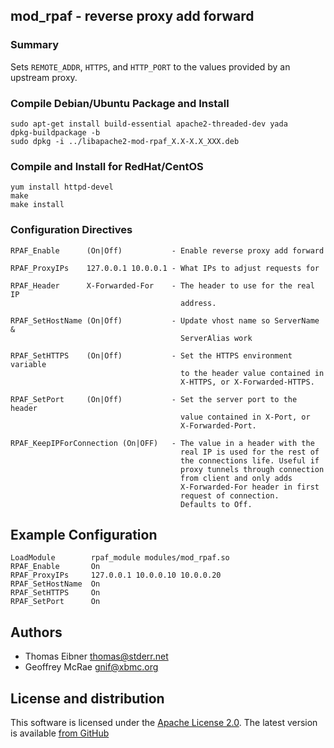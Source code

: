 ## mod_rpaf - reverse proxy add forward

### Summary

Sets `REMOTE_ADDR`, `HTTPS`, and `HTTP_PORT` to the values provided by an upstream proxy.

### Compile Debian/Ubuntu Package and Install

    sudo apt-get install build-essential apache2-threaded-dev yada
    dpkg-buildpackage -b
    sudo dpkg -i ../libapache2-mod-rpaf_X.X-X.X_XXX.deb

### Compile and Install for RedHat/CentOS

    yum install httpd-devel
    make
    make install

### Configuration Directives

    RPAF_Enable      (On|Off)           - Enable reverse proxy add forward

    RPAF_ProxyIPs    127.0.0.1 10.0.0.1 - What IPs to adjust requests for

    RPAF_Header      X-Forwarded-For    - The header to use for the real IP
                                          address.

    RPAF_SetHostName (On|Off)           - Update vhost name so ServerName &
                                          ServerAlias work

    RPAF_SetHTTPS    (On|Off)           - Set the HTTPS environment variable
                                          to the header value contained in
                                          X-HTTPS, or X-Forwarded-HTTPS.

    RPAF_SetPort     (On|Off)           - Set the server port to the header
                                          value contained in X-Port, or
                                          X-Forwarded-Port.

    RPAF_KeepIPForConnection (On|OFF)   - The value in a header with the
                                          real IP is used for the rest of
                                          the connections life. Useful if
                                          proxy tunnels through connection
                                          from client and only adds
                                          X-Forwarded-For header in first
                                          request of connection.
                                          Defaults to Off.
					  						
## Example Configuration

    LoadModule        rpaf_module modules/mod_rpaf.so
    RPAF_Enable       On
    RPAF_ProxyIPs     127.0.0.1 10.0.0.10 10.0.0.20
    RPAF_SetHostName  On
    RPAF_SetHTTPS     On
    RPAF_SetPort      On
  
## Authors

* Thomas Eibner <thomas@stderr.net>
* Geoffrey McRae <gnif@xbmc.org>

## License and distribution

This software is licensed under the [Apache License 2.0](http://www.apache.org/licenses/LICENSE-2.0). The
latest version is available [from GitHub](http://github.com/gnif/mod_rpaf)
